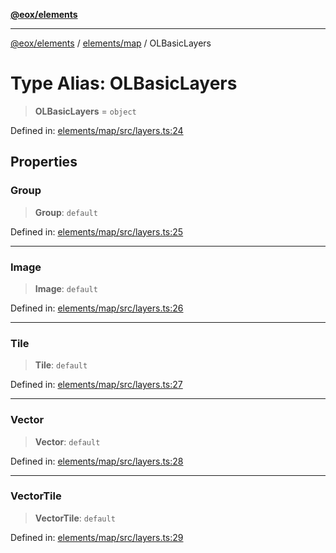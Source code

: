 [**@eox/elements**](../../../README.md)

***

[@eox/elements](../../../modules.md) / [elements/map](../README.md) / OLBasicLayers

# Type Alias: OLBasicLayers

> **OLBasicLayers** = `object`

Defined in: [elements/map/src/layers.ts:24](https://github.com/EOX-A/EOxElements/blob/ca51b63a9bb0be7232536206856b85340431bcbd/elements/map/src/layers.ts#L24)

## Properties

### Group

> **Group**: `default`

Defined in: [elements/map/src/layers.ts:25](https://github.com/EOX-A/EOxElements/blob/ca51b63a9bb0be7232536206856b85340431bcbd/elements/map/src/layers.ts#L25)

***

### Image

> **Image**: `default`

Defined in: [elements/map/src/layers.ts:26](https://github.com/EOX-A/EOxElements/blob/ca51b63a9bb0be7232536206856b85340431bcbd/elements/map/src/layers.ts#L26)

***

### Tile

> **Tile**: `default`

Defined in: [elements/map/src/layers.ts:27](https://github.com/EOX-A/EOxElements/blob/ca51b63a9bb0be7232536206856b85340431bcbd/elements/map/src/layers.ts#L27)

***

### Vector

> **Vector**: `default`

Defined in: [elements/map/src/layers.ts:28](https://github.com/EOX-A/EOxElements/blob/ca51b63a9bb0be7232536206856b85340431bcbd/elements/map/src/layers.ts#L28)

***

### VectorTile

> **VectorTile**: `default`

Defined in: [elements/map/src/layers.ts:29](https://github.com/EOX-A/EOxElements/blob/ca51b63a9bb0be7232536206856b85340431bcbd/elements/map/src/layers.ts#L29)
